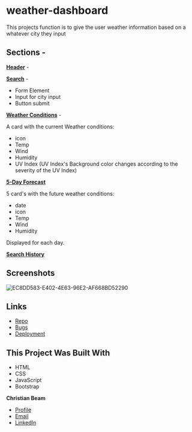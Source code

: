 # weather-dashboard

<p>This projects function is to give the user weather information based on a whatever city they input</p>

## Sections -

**<u>Header</u>** -

**<u>Search</u>** -

- Form Element
- Input for city input
- Button submit

**<u>Weather Conditions</u>** -

A card with the current Weather conditions:

- icon
- Temp
- Wind
- Humidity
- UV Index
  (UV Index's Background color changes according to the severity of the UV Index)

**<u>5-Day Forecast</u>**

5 card's with the future weather conditions:

- date
- icon
- Temp
- Wind
- Humidity

Displayed for each day.

**<u>Search History</u>**

## Screenshots

![EC8DD583-E402-4E63-96E2-AF668BD52290](https://user-images.githubusercontent.com/88356270/135787998-c53223bb-2199-403d-9ab3-ed67e2f1993f.gif)

## Links

- [Repo](https://github.com/beamchristian/weather-dashboard 'weather-dashboard repo')
- [Bugs](https://github.com/beamchristian/weather-dashboard/issues 'Issues Page')
- [Deployment](https://beamchristian.github.io/weather-dashboard/ 'deployment')

## This Project Was Built With

- HTML
- CSS
- JavaScript
- Bootstrap

**Christian Beam**

- [Profile](https://github.com/beamchristian 'Christian Beam')
- [Email](mailto:beamchristian@yahoo.com 'Email')
- [LinkedIn](https://www.linkedin.com/in/christian-beam-64b5b5a0/ 'LinkedIn')
